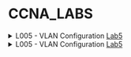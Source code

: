 # CCNA_LABS


<details>
<summary>
L005 - VLAN Configuration <a href="/Labs/first">Lab5</a>
</summary>

![Lab 5 diagram](/images/005.png)
</details>

<details>
<summary>
L005 - VLAN Configuration <a href="/Labs/006 - VLAN Configuration Trunk Encapsulation">Lab5</a>
</summary>

![Lab 5 diagram](/images/006.png)
</details>
